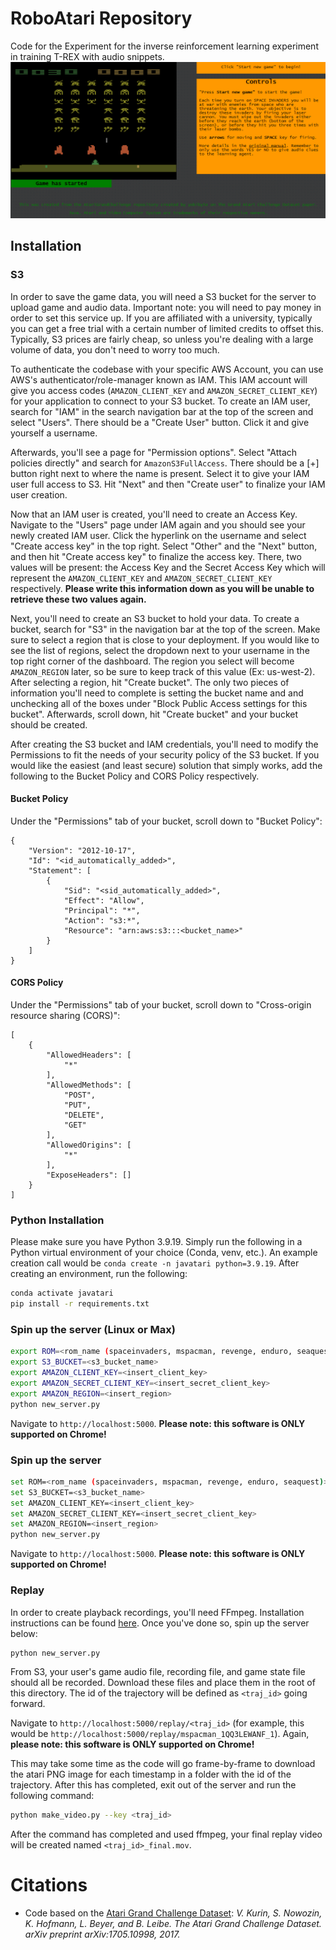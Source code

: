 # RoboAtari Repository
Code for the Experiment for the inverse reinforcement learning experiment in training T-REX with audio snippets.
![Atari on Javascript with Audio Recording](javatari/static/atari.png)

## Installation

### S3
In order to save the game data, you will need a S3 bucket for the server to upload game and audio data. Important note: you will need to pay money in order to set this service up. If you are affiliated with a university, typically you can get a free trial with a certain number of limited credits to offset this. Typically, S3 prices are fairly cheap, so unless you're dealing with a large volume of data, you don't need to worry too much.

To authenticate the codebase with your specific AWS Account, you can use AWS's authenticator/role-manager known as IAM. This IAM account will give you access codes (`AMAZON_CLIENT_KEY` and `AMAZON_SECRET_CLIENT_KEY`) for your application to connect to your S3 bucket. To create an IAM user, search for "IAM" in the search navigation bar at the top of the screen and select "Users". There should be a "Create User" button. Click it and give yourself a username.

Afterwards, you'll see a page for "Permission options". Select "Attach policies directly" and search for `AmazonS3FullAccess`. There should be a [+] button right next to where the name is present. Select it to give your IAM user full access to S3. Hit "Next" and then "Create user" to finalize your IAM user creation.

Now that an IAM user is created, you'll need to create an Access Key. Navigate to the "Users" page under IAM again and you should see your newly created IAM user. Click the hyperlink on the username and select "Create access key" in the top right. Select "Other" and the "Next" button, and then hit "Create access key" to finalize the access key. There, two values will be present: the Access Key and the Secret Access Key which will represent the `AMAZON_CLIENT_KEY` and `AMAZON_SECRET_CLIENT_KEY` respectively. **Please write this information down as you will be unable to retrieve these two values again.**

Next, you'll need to create an S3 bucket to hold your data. To create a bucket, search for "S3" in the navigation bar at the top of the screen. Make sure to select a region that is close to your deployment. If you would like to see the list of regions, select the dropdown next to your username in the top right corner of the dashboard. The region you select will become `AMAZON_REGION` later, so be sure to keep track of this value (Ex: us-west-2). After selecting a region, hit "Create bucket". The only two pieces of information you'll need to complete is setting the bucket name and and unchecking all of the boxes under "Block Public Access settings for this bucket". Afterwards, scroll down, hit "Create bucket" and your bucket should be created.

After creating the S3 bucket and IAM credentials, you'll need to modify the Permissions to fit the needs of your security policy of the S3 bucket. If you would like the easiest (and least secure) solution that simply works, add the following to the Bucket Policy and CORS Policy respectively.

#### Bucket Policy
Under the "Permissions" tab of your bucket, scroll down to "Bucket Policy":
```
{
    "Version": "2012-10-17",
    "Id": "<id_automatically_added>",
    "Statement": [
        {
            "Sid": "<sid_automatically_added>",
            "Effect": "Allow",
            "Principal": "*",
            "Action": "s3:*",
            "Resource": "arn:aws:s3:::<bucket_name>"
        }
    ]
}
```
#### CORS Policy
Under the "Permissions" tab of your bucket, scroll down to "Cross-origin resource sharing (CORS)":
```
[
    {
        "AllowedHeaders": [
            "*"
        ],
        "AllowedMethods": [
            "POST",
            "PUT",
            "DELETE",
            "GET"
        ],
        "AllowedOrigins": [
            "*"
        ],
        "ExposeHeaders": []
    }
]
```

### Python Installation

Please make sure you have Python 3.9.19. Simply run the following in a Python virtual environment of your choice (Conda, venv, etc.). An example creation call would be `conda create -n javatari python=3.9.19`. After creating an environment, run the following:

```bash
conda activate javatari
pip install -r requirements.txt
```

### Spin up the server (Linux or Max)

```bash
export ROM=<rom_name (spaceinvaders, mspacman, revenge, enduro, seaquest)>
export S3_BUCKET=<s3_bucket_name>
export AMAZON_CLIENT_KEY=<insert_client_key>
export AMAZON_SECRET_CLIENT_KEY=<insert_secret_client_key>
export AMAZON_REGION=<insert_region>
python new_server.py
```
Navigate to `http://localhost:5000`. **Please note: this software is ONLY supported on Chrome!**

### Spin up the server

```bash
set ROM=<rom_name (spaceinvaders, mspacman, revenge, enduro, seaquest)>
set S3_BUCKET=<s3_bucket_name>
set AMAZON_CLIENT_KEY=<insert_client_key>
set AMAZON_SECRET_CLIENT_KEY=<insert_secret_client_key>
set AMAZON_REGION=<insert_region>
python new_server.py
```
Navigate to `http://localhost:5000`. **Please note: this software is ONLY supported on Chrome!**

### Replay
In order to create playback recordings, you'll need FFmpeg. Installation instructions can be found [here](https://ffmpeg.org/download.html). Once you've done so, spin up the server below:
```bash
python new_server.py
```
From S3, your user's game audio file, recording file, and game state file should all be recorded. Download these files and place them in the root of this directory. The id of the trajectory will be defined as `<traj_id>` going forward.

Navigate to `http://localhost:5000/replay/<traj_id>` (for example, this would be `http://localhost:5000/replay/mspacman_1QQ3LEWANF_1`). Again, **please note: this software is ONLY supported on Chrome!**

This may take some time as the code will go frame-by-frame to download the atari PNG image for each timestamp in a folder with the id of the trajectory. After this has completed, exit out of the server and run the following command:
```bash
python make_video.py --key <traj_id>
```

After the command has completed and used ffmpeg, your final replay video will be created named `<traj_id>_final.mov`.

# Citations
- Code based on the [Atari Grand Challenge Dataset](https://github.com/yobibyte/atarigrandchallenge): *V. Kurin, S. Nowozin, K. Hofmann, L. Beyer, and B. Leibe. The Atari Grand Challenge Dataset. arXiv preprint arXiv:1705.10998, 2017.*